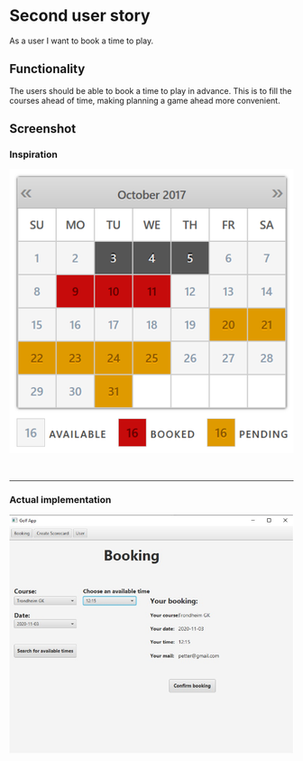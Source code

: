 # Second user story
As a user I want to book a time to play.

## Functionality
The users should be able to book a time to play in advance. This is to fill the courses ahead of
time, making planning a game ahead more convenient.

## Screenshot
### **Inspiration**
![Calendar](img/img_2.png "Calendar")

<br/>
<hr/>

### **Actual implementation**
![CalendarApp](img/img_2_app.jpg "CalendarApp")